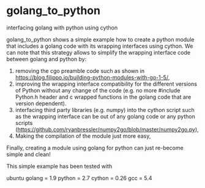 # golang_to_python
interfacing golang with python using cython

golang_to_python shows a simple example how to create a python module that includes a golang code with its wrapping interfaces using cython. We can note that this strategy allows to simplify the wrapping interface code between golang and python by:

1. removing the cgo preamble code such as shown in https://blog.filippo.io/building-python-modules-with-go-1-5/,
2. improving the wrapping interface compatibility for the different versions of Python without any change of the code (e.g. no more #include Python.h header and c wrapped functions in the golang code that are version dependent).
3. interfacing third party libraries (e.g. numpy) into the cython script such as the wrapping interface can be out of any golang code or any python scripts (https://github.com/ryanbressler/numpy2go/blob/master/numpy2go.py),
4. Making the compilation of the module just more easy,

Finally, creating a module using golang for python can just re-become simple and clean!

This simple example has been tested with

ubuntu
golang = 1.9
python = 2.7
cython = 0.26
gcc = 5.4
